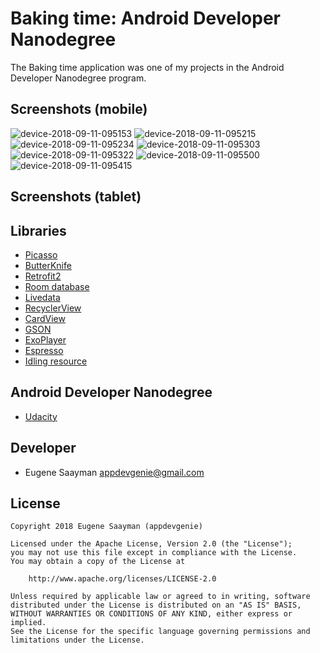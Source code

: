 # Baking time: Android Developer Nanodegree 

The Baking time application was one of my projects in the Android Developer Nanodegree program.

## Screenshots (mobile)

![device-2018-09-11-095153](https://user-images.githubusercontent.com/39134030/45346288-1b7bd180-b5a9-11e8-83ec-1f24d1f99870.png)
![device-2018-09-11-095215](https://user-images.githubusercontent.com/39134030/45346289-1c146800-b5a9-11e8-89d2-cb2e5988c5f8.png)
![device-2018-09-11-095234](https://user-images.githubusercontent.com/39134030/45346291-1c146800-b5a9-11e8-8df4-06f482975696.png)
![device-2018-09-11-095303](https://user-images.githubusercontent.com/39134030/45346292-1cacfe80-b5a9-11e8-9a36-bf8e6210b724.png)
![device-2018-09-11-095322](https://user-images.githubusercontent.com/39134030/45346293-1cacfe80-b5a9-11e8-9148-24bec54c228a.png)
![device-2018-09-11-095500](https://user-images.githubusercontent.com/39134030/45346295-1d459500-b5a9-11e8-95d5-17d555554a65.png)
![device-2018-09-11-095415](https://user-images.githubusercontent.com/39134030/45346294-1d459500-b5a9-11e8-84bf-d57eafc04148.png)

## Screenshots (tablet)

## Libraries

* [Picasso](http://square.github.io/picasso/)
* [ButterKnife](https://github.com/JakeWharton/butterknife)
* [Retrofit2](https://square.github.io/retrofit/)
* [Room database](https://developer.android.com/topic/libraries/architecture/room)
* [Livedata](https://developer.android.com/topic/libraries/architecture/livedata)
* [RecyclerView](https://developer.android.com/guide/topics/ui/layout/recyclerview)
* [CardView](https://developer.android.com/guide/topics/ui/layout/cardview)
* [GSON](https://developer.android.com/training/volley/request-custom)
* [ExoPlayer](https://developer.android.com/guide/topics/media/exoplayer)
* [Espresso](https://developer.android.com/training/testing/espresso/)
* [Idling resource](https://developer.android.com/training/testing/espresso/idling-resource)

## Android Developer Nanodegree

* [Udacity](https://www.udacity.com/course/android-developer-nanodegree--nd801)

## Developer

* Eugene Saayman appdevgenie@gmail.com

## License

    Copyright 2018 Eugene Saayman (appdevgenie)

    Licensed under the Apache License, Version 2.0 (the "License");
    you may not use this file except in compliance with the License.
    You may obtain a copy of the License at

        http://www.apache.org/licenses/LICENSE-2.0

    Unless required by applicable law or agreed to in writing, software
    distributed under the License is distributed on an "AS IS" BASIS,
    WITHOUT WARRANTIES OR CONDITIONS OF ANY KIND, either express or implied.
    See the License for the specific language governing permissions and
    limitations under the License.
